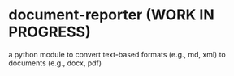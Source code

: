 # document-reporter (WORK IN PROGRESS)
a python module to convert text-based formats (e.g., md, xml) to documents (e.g., docx, pdf)
